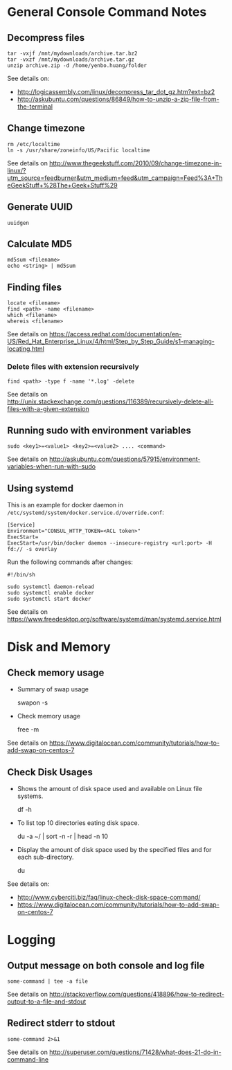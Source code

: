 # General Console Command Notes

## Decompress files

    tar -vxjf /mnt/mydownloads/archive.tar.bz2
    tar -vxzf /mnt/mydownloads/archive.tar.gz
    unzip archive.zip -d /home/yenbo.huang/folder

See details on:
* <http://logicassembly.com/linux/decompress_tar_dot_gz.htm?ext=bz2>
* <http://askubuntu.com/questions/86849/how-to-unzip-a-zip-file-from-the-terminal>

## Change timezone

    rm /etc/localtime
    ln -s /usr/share/zoneinfo/US/Pacific localtime

See details on <http://www.thegeekstuff.com/2010/09/change-timezone-in-linux/?utm_source=feedburner&utm_medium=feed&utm_campaign=Feed%3A+TheGeekStuff+%28The+Geek+Stuff%29>

## Generate UUID

    uuidgen

## Calculate MD5

    md5sum <filename>
    echo <string> | md5sum

## Finding files

    locate <filename>
    find <path> -name <filename>
    which <filename>
    whereis <filename>

See details on <https://access.redhat.com/documentation/en-US/Red_Hat_Enterprise_Linux/4/html/Step_by_Step_Guide/s1-managing-locating.html>

### Delete files with extension recursively

    find <path> -type f -name '*.log' -delete

See details on <http://unix.stackexchange.com/questions/116389/recursively-delete-all-files-with-a-given-extension>

## Running sudo with environment variables

    sudo <key1>=<value1> <key2>=<value2> .... <command>

See details on <http://askubuntu.com/questions/57915/environment-variables-when-run-with-sudo>

## Using systemd

This is an example for docker daemon in `/etc/systemd/system/docker.service.d/override.conf`:

    [Service]
    Environment="CONSUL_HTTP_TOKEN=<ACL token>"
    ExecStart=
    ExecStart=/usr/bin/docker daemon --insecure-registry <url:port> -H fd:// -s overlay

Run the following commands after changes:

    #!/bin/sh
    
    sudo systemctl daemon-reload
    sudo systemctl enable docker
    sudo systemctl start docker

See details on <https://www.freedesktop.org/software/systemd/man/systemd.service.html>

# Disk and Memory

## Check memory usage

* Summary of swap usage

    swapon -s

* Check memory usage

    free -m

See details on <https://www.digitalocean.com/community/tutorials/how-to-add-swap-on-centos-7>

## Check Disk Usages

* Shows the amount of disk space used and available on Linux file systems.

    df -h

* To list top 10 directories eating disk space.

    du -a ~/ | sort -n -r | head -n 10

* Display the amount of disk space used by the specified files and for each sub-directory.

    du

See details on:
* <http://www.cyberciti.biz/faq/linux-check-disk-space-command/>
* <https://www.digitalocean.com/community/tutorials/how-to-add-swap-on-centos-7>

# Logging

## Output message on both console and log file

    some-command | tee -a file

See details on <http://stackoverflow.com/questions/418896/how-to-redirect-output-to-a-file-and-stdout>

## Redirect stderr to stdout

    some-command 2>&1

See details on <http://superuser.com/questions/71428/what-does-21-do-in-command-line>
